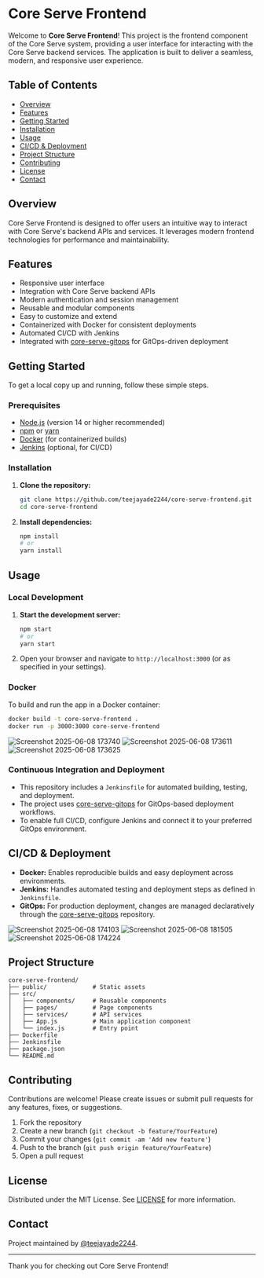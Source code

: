 # Core Serve Frontend

Welcome to **Core Serve Frontend**! This project is the frontend component of the Core Serve system, providing a user interface for interacting with the Core Serve backend services. The application is built to deliver a seamless, modern, and responsive user experience.

## Table of Contents

- [Overview](#overview)
- [Features](#features)
- [Getting Started](#getting-started)
- [Installation](#installation)
- [Usage](#usage)
- [CI/CD & Deployment](#cicd--deployment)
- [Project Structure](#project-structure)
- [Contributing](#contributing)
- [License](#license)
- [Contact](#contact)

## Overview

Core Serve Frontend is designed to offer users an intuitive way to interact with Core Serve's backend APIs and services. It leverages modern frontend technologies for performance and maintainability.

## Features

- Responsive user interface
- Integration with Core Serve backend APIs
- Modern authentication and session management
- Reusable and modular components
- Easy to customize and extend
- Containerized with Docker for consistent deployments
- Automated CI/CD with Jenkins
- Integrated with [core-serve-gitops](https://github.com/teejayade2244/core-serve-gitops) for GitOps-driven deployment

## Getting Started

To get a local copy up and running, follow these simple steps.

### Prerequisites

- [Node.js](https://nodejs.org/) (version 14 or higher recommended)
- [npm](https://www.npmjs.com/) or [yarn](https://yarnpkg.com/)
- [Docker](https://www.docker.com/) (for containerized builds)
- [Jenkins](https://www.jenkins.io/) (optional, for CI/CD)

### Installation

1. **Clone the repository:**
   ```bash
   git clone https://github.com/teejayade2244/core-serve-frontend.git
   cd core-serve-frontend
   ```

2. **Install dependencies:**
   ```bash
   npm install
   # or
   yarn install
   ```

## Usage

### Local Development

1. **Start the development server:**
   ```bash
   npm start
   # or
   yarn start
   ```

2. Open your browser and navigate to `http://localhost:3000` (or as specified in your settings).

### Docker

To build and run the app in a Docker container:

```bash
docker build -t core-serve-frontend .
docker run -p 3000:3000 core-serve-frontend
```
![Screenshot 2025-06-08 173740](https://github.com/user-attachments/assets/019a2901-8a93-4ebc-aa9e-92a0af866200)
![Screenshot 2025-06-08 173611](https://github.com/user-attachments/assets/2c895b42-d500-4a22-bfc6-5100f12207b8)
![Screenshot 2025-06-08 173625](https://github.com/user-attachments/assets/e40a9cd0-77ae-4a9f-8f0f-d5e634f60ca1)

### Continuous Integration and Deployment

- This repository includes a `Jenkinsfile` for automated building, testing, and deployment.
- The project uses [core-serve-gitops](https://github.com/teejayade2244/core-serve-gitops) for GitOps-based deployment workflows.
- To enable full CI/CD, configure Jenkins and connect it to your preferred GitOps environment.

## CI/CD & Deployment

- **Docker:** Enables reproducible builds and easy deployment across environments.
- **Jenkins:** Handles automated testing and deployment steps as defined in `Jenkinsfile`.
- **GitOps:** For production deployment, changes are managed declaratively through the [core-serve-gitops]([https://github.com/teejayade2244/core-serve-gitops](https://github.com/teejayade2244/GitOps-Terraform-Iac-and-Kubernetes-manifests-Core-Serve-App)) repository.
  
![Screenshot 2025-06-08 174103](https://github.com/user-attachments/assets/02940c34-d885-4072-918b-f1de1d59a851)
![Screenshot 2025-06-08 181505](https://github.com/user-attachments/assets/f956abe1-c89a-44ff-b26a-caa2eeae7421)
![Screenshot 2025-06-08 174224](https://github.com/user-attachments/assets/32563988-d284-4a85-865d-d9d579081996)

## Project Structure

```
core-serve-frontend/
├── public/             # Static assets
├── src/
│   ├── components/     # Reusable components
│   ├── pages/          # Page components
│   ├── services/       # API services
│   ├── App.js          # Main application component
│   └── index.js        # Entry point
├── Dockerfile
├── Jenkinsfile
├── package.json
└── README.md
```

## Contributing

Contributions are welcome! Please create issues or submit pull requests for any features, fixes, or suggestions.

1. Fork the repository
2. Create a new branch (`git checkout -b feature/YourFeature`)
3. Commit your changes (`git commit -am 'Add new feature'`)
4. Push to the branch (`git push origin feature/YourFeature`)
5. Open a pull request

## License

Distributed under the MIT License. See [LICENSE](LICENSE) for more information.

## Contact

Project maintained by [@teejayade2244](https://github.com/teejayade2244).

---

Thank you for checking out Core Serve Frontend!
